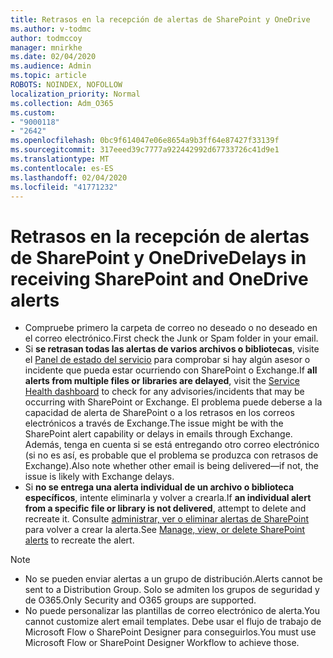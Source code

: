 ```yaml
---
title: Retrasos en la recepción de alertas de SharePoint y OneDrive
ms.author: v-todmc
author: todmccoy
manager: mnirkhe
ms.date: 02/04/2020
ms.audience: Admin
ms.topic: article
ROBOTS: NOINDEX, NOFOLLOW
localization_priority: Normal
ms.collection: Adm_O365
ms.custom:
- "9000118"
- "2642"
ms.openlocfilehash: 0bc9f614047e06e8654a9b3ff64e87427f33139f
ms.sourcegitcommit: 317eeed39c7777a922442992d67733726c41d9e1
ms.translationtype: MT
ms.contentlocale: es-ES
ms.lasthandoff: 02/04/2020
ms.locfileid: "41771232"
---
```

# <a name="delays-in-receiving-sharepoint-and-onedrive-alerts"></a><span data-ttu-id="e33cb-102">Retrasos en la recepción de alertas de SharePoint y OneDrive</span><span class="sxs-lookup"><span data-stu-id="e33cb-102">Delays in receiving SharePoint and OneDrive alerts</span></span>

- <span data-ttu-id="e33cb-103">Compruebe primero la carpeta de correo no deseado o no deseado en el correo electrónico.</span><span class="sxs-lookup"><span data-stu-id="e33cb-103">First check the Junk or Spam folder in your email.</span></span>
- <span data-ttu-id="e33cb-104">Si **se retrasan todas las alertas de varios archivos o bibliotecas**, visite el [Panel de estado del servicio](https://nam06.safelinks.protection.outlook.com/?url=https://admin.microsoft.com/AdminPortal/Home%23/servicehealth&data=02%7c01%7cv-todmc%40microsoft.com%7c2cd2037aa7304711d2bc08d741fae254%7c72f988bf86f141af91ab2d7cd011db47%7c1%7c0%7c637050418099632638&sdata=35FUOTleK0Sc0z%2B7N7Vm0tOgXplyeOe3LcIzqRziGXc%3D&reserved=0) para comprobar si hay algún asesor o incidente que pueda estar ocurriendo con SharePoint o Exchange.</span><span class="sxs-lookup"><span data-stu-id="e33cb-104">If **all alerts from multiple files or libraries are delayed**, visit the [Service Health dashboard](https://nam06.safelinks.protection.outlook.com/?url=https://admin.microsoft.com/AdminPortal/Home%23/servicehealth&data=02%7c01%7cv-todmc%40microsoft.com%7c2cd2037aa7304711d2bc08d741fae254%7c72f988bf86f141af91ab2d7cd011db47%7c1%7c0%7c637050418099632638&sdata=35FUOTleK0Sc0z%2B7N7Vm0tOgXplyeOe3LcIzqRziGXc%3D&reserved=0) to check for any advisories/incidents that may be occurring with SharePoint or Exchange.</span></span> <span data-ttu-id="e33cb-105">El problema puede deberse a la capacidad de alerta de SharePoint o a los retrasos en los correos electrónicos a través de Exchange.</span><span class="sxs-lookup"><span data-stu-id="e33cb-105">The issue might be with the SharePoint alert capability or delays in emails through Exchange.</span></span> <span data-ttu-id="e33cb-106">Además, tenga en cuenta si se está entregando otro correo electrónico (si no es así, es probable que el problema se produzca con retrasos de Exchange).</span><span class="sxs-lookup"><span data-stu-id="e33cb-106">Also note whether other email is being delivered—if not, the issue is likely with Exchange delays.</span></span>
- <span data-ttu-id="e33cb-107">Si **no se entrega una alerta individual de un archivo o biblioteca específicos**, intente eliminarla y volver a crearla.</span><span class="sxs-lookup"><span data-stu-id="e33cb-107">If **an individual alert from a specific file or library is not delivered**, attempt to delete and recreate it.</span></span> <span data-ttu-id="e33cb-108">Consulte [administrar, ver o eliminar alertas de SharePoint](https://nam06.safelinks.protection.outlook.com/?url=https://support.office.com/article/manage-view-or-delete-sharepoint-alerts-99dfb19c-9a90-4a8c-aba1-aa8c8afb0de2?ui%3Den-US%26rs%3D%26ad%3DUS%23ID0EAADAAA%3DOnline&data=02%7c01%7cv-todmc%40microsoft.com%7c2cd2037aa7304711d2bc08d741fae254%7c72f988bf86f141af91ab2d7cd011db47%7c1%7c0%7c637050418099632638&sdata=AkE%2BjiG6%2BA59llp2DGcg4uHHUjaUDUnAlK5ax/epn3E%3D&reserved=0) para volver a crear la alerta.</span><span class="sxs-lookup"><span data-stu-id="e33cb-108">See [Manage, view, or delete SharePoint alerts](https://nam06.safelinks.protection.outlook.com/?url=https://support.office.com/article/manage-view-or-delete-sharepoint-alerts-99dfb19c-9a90-4a8c-aba1-aa8c8afb0de2?ui%3Den-US%26rs%3D%26ad%3DUS%23ID0EAADAAA%3DOnline&data=02%7c01%7cv-todmc%40microsoft.com%7c2cd2037aa7304711d2bc08d741fae254%7c72f988bf86f141af91ab2d7cd011db47%7c1%7c0%7c637050418099632638&sdata=AkE%2BjiG6%2BA59llp2DGcg4uHHUjaUDUnAlK5ax/epn3E%3D&reserved=0) to recreate the alert.</span></span>

> [!NOTE]
> - <span data-ttu-id="e33cb-109">No se pueden enviar alertas a un grupo de distribución.</span><span class="sxs-lookup"><span data-stu-id="e33cb-109">Alerts cannot be sent to a Distribution Group.</span></span> <span data-ttu-id="e33cb-110">Solo se admiten los grupos de seguridad y de O365.</span><span class="sxs-lookup"><span data-stu-id="e33cb-110">Only Security and O365 groups are supported.</span></span>
> - <span data-ttu-id="e33cb-111">No puede personalizar las plantillas de correo electrónico de alerta.</span><span class="sxs-lookup"><span data-stu-id="e33cb-111">You cannot customize alert email templates.</span></span> <span data-ttu-id="e33cb-112">Debe usar el flujo de trabajo de Microsoft Flow o SharePoint Designer para conseguirlos.</span><span class="sxs-lookup"><span data-stu-id="e33cb-112">You must use Microsoft Flow or SharePoint Designer Workflow to achieve those.</span></span>
